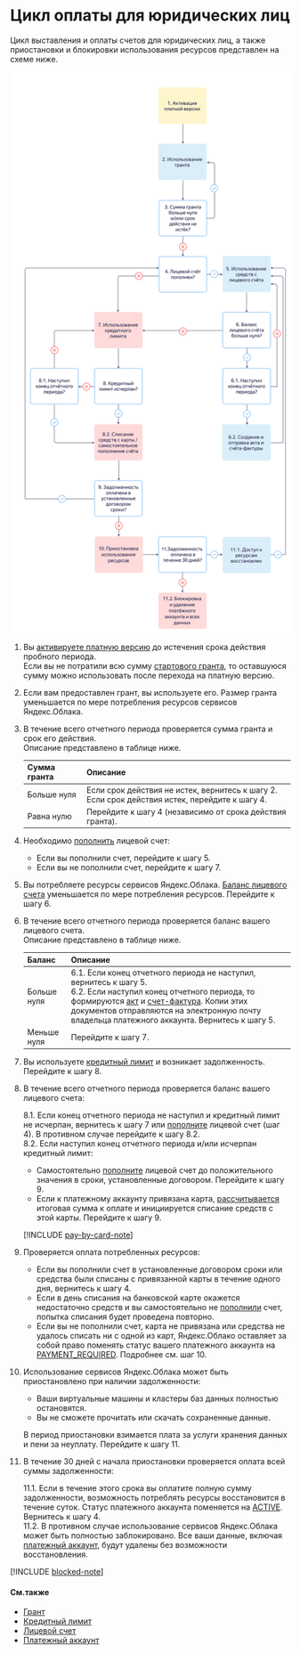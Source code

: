 # Цикл оплаты для юридических лиц

Цикл выставления и оплаты счетов для юридических лиц, а также приостановки и блокировки использования ресурсов представлен на схеме ниже.

![image](../_assets/billing-cycle-business-credit.svg)

1. Вы [активируете платную версию](../operations/activate-commercial.md) до истечения срока действия пробного периода. 
   <br/>Если вы не потратили всю сумму [стартового гранта](../concepts/bonus-account.md), то оставшуюся сумму можно использовать после перехода на платную версию.
1. Если вам предоставлен грант, вы используете его. Размер гранта уменьшается по мере потребления ресурсов сервисов Яндекс.Облака. 
1. В течение всего отчетного периода проверяется сумма гранта и срок его действия. <br/>Описание представлено в таблице ниже. 
   
   Сумма гранта | Описание 
   ----- | ----- 
   Больше нуля | Если срок действия не истек, вернитесь к шагу 2. <br/>Если срок действия истек, перейдите к шагу 4.  
   Равна нулю | Перейдите к шагу 4 (независимо от срока действия гранта).
1. Необходимо [пополнить](../operations/pay-the-bill.md) лицевой счет:
   - Если вы пополнили счет, перейдите к шагу 5.   
   - Если вы не пополнили счет, перейдите к шагу 7. 
1. Вы потребляете ресурсы сервисов Яндекс.Облака. [Баланс лицевого счета](../concepts/personal-account.md#balance) уменьшается по мере потребления ресурсов. Перейдите к шагу 6.
1. В течение всего отчетного периода проверяется баланс вашего лицевого счета. <br/>Описание представлено в таблице ниже. 
    
    Баланс | Описание 
    ----- | ----- 
    Больше нуля | 6.1. Если конец отчетного периода не наступил, вернитесь к шагу 5. <br/>6.2. Если наступил конец отчетного периода, то формируются [акт](../concepts/act.md) и [счет-фактура](../concepts/invoice.md). Копии этих документов отправляются на электронную почту владельца платежного аккаунта. Вернитесь к шагу 5.
    Меньше нуля | Перейдите к шагу 7.
1. Вы используете [кредитный лимит](../concepts/credit-limit.md) и возникает задолженность. Перейдите к шагу 8. 
1. В течение всего отчетного периода проверяется баланс вашего лицевого счета:

    8.1. Если конец отчетного периода не наступил и кредитный лимит не исчерпан, вернитесь к шагу 7 или [пополните](../operations/pay-the-bill.md) лицевой счет (шаг 4). В противном случае перейдите к шагу 8.2.
    <br/>8.2. Если наступил конец отчетного периода и/или исчерпан кредитный лимит: 
     - Самостоятельно [пополните](../operations/pay-the-bill.md) лицевой счет до положительного значения в сроки, установленные договором. Перейдите к шагу 9. 
     - Если к платежному аккаунту привязана карта, [рассчитывается](payment-methods-card-business.md#payment-amount) итоговая сумма к оплате и инициируется списание средств с этой карты. Перейдите к шагу 9. 
      
      [!INCLUDE [pay-by-card-note](../_includes/pay-by-card-note.md)] 
     
1. Проверяется оплата потребленных ресурсов: 

   - Если вы пополнили счет в установленные договором сроки или средства были списаны с привязанной карты в течение одного дня, вернитесь к шагу 4. 
   - Если в день списания на банковской карте окажется недостаточно средств и вы самостоятельно не [пополнили](../operations/pay-the-bill.md) счет, попытка списания будет проведена повторно. 
   - Если вы не пополнили счет, карта не привязана или средства не удалось списать ни с одной из карт, Яндекс.Облако оставляет за собой право поменять статус вашего платежного аккаунта на [PAYMENT_REQUIRED](../concepts/billing-account-statuses.md). Подробнее см. шаг 10.          

1. Использование сервисов Яндекс.Облака может быть приостановлено при наличии задолженности:
   - Ваши виртуальные машины и кластеры баз данных полностью остановятся. 
   - Вы не сможете прочитать или скачать сохраненные данные. 
    
    В период приостановки взимается плата за услуги хранения данных и пени за неуплату. Перейдите к шагу 11. 
1. В течение 30 дней с начала приостановки проверяется оплата всей суммы задолженности:

    11.1. Если в течение этого срока вы оплатите полную сумму задолженности, возможность потреблять ресурсы восстановится в течение суток. Статус платежного аккаунта поменяется на [ACTIVE](../concepts/billing-account-statuses.md). Вернитесь к шагу 4.
    <br/>11.2. В противном случае использование сервисов Яндекс.Облака может быть полностью заблокировано. Все ваши данные, включая [платежный аккаунт](../concepts/billing-account.md), будут удалены без возможности восстановления. 



[!INCLUDE [blocked-note](../_includes/blocked-note.md)]
  
  
#### См.также 

- [Грант](../concepts/bonus-account.md)
- [Кредитный лимит](../concepts/credit-limit.md)
- [Лицевой счет](../concepts/personal-account.md)
- [Платежный аккаунт](../concepts/billing-account.md)


